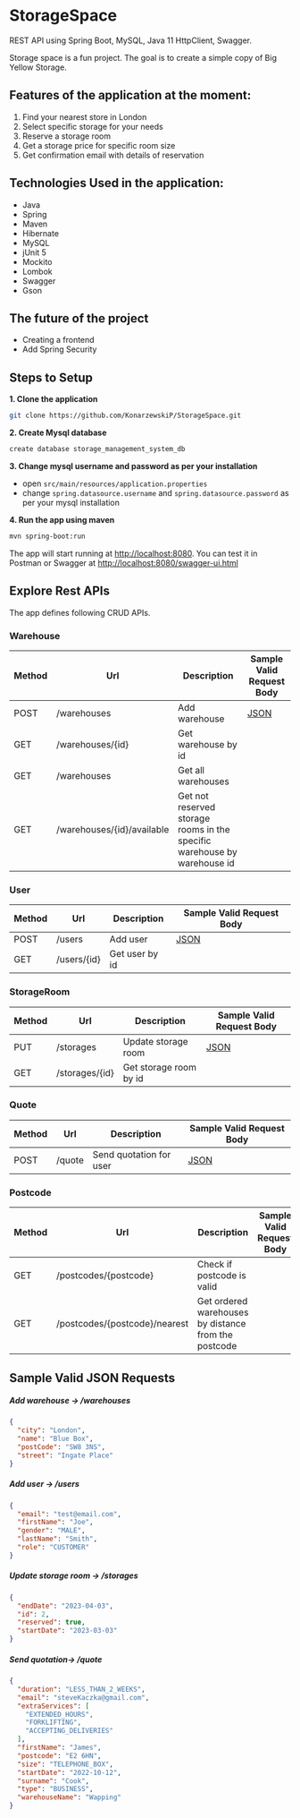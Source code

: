 # StorageSpace
REST API using Spring Boot, MySQL, Java 11 HttpClient, Swagger.

Storage space is a fun project. The goal is to create a simple copy of Big Yellow Storage.


## Features of the application at the moment:

1. Find your nearest store in London
2. Select specific storage for your needs
3. Reserve a storage room
4. Get a storage price for specific room size
5. Get confirmation email with details of reservation

## Technologies Used in the application:

* Java
* Spring
* Maven
* Hibernate
* MySQL
* jUnit 5
* Mockito
* Lombok  
* Swagger
* Gson


## The future of the project
* Creating a frontend
* Add Spring Security

## Steps to Setup

**1. Clone the application**

```bash
git clone https://github.com/KonarzewskiP/StorageSpace.git
```

**2. Create Mysql database**
```bash
create database storage_management_system_db
```

**3. Change mysql username and password as per your installation**

+ open `src/main/resources/application.properties`
+ change `spring.datasource.username` and `spring.datasource.password` as per your mysql installation

**4. Run the app using maven**

```bash
mvn spring-boot:run
```
The app will start running at <http://localhost:8080>. You can test it in Postman or Swagger at <http://localhost:8080/swagger-ui.html>

## Explore Rest APIs

The app defines following CRUD APIs.

### Warehouse

| Method | Url | Description | Sample Valid Request Body |
| ------ | --- | ----------- | ------------------------- |
| POST    | /warehouses | Add warehouse | [JSON](#warehousecreate)|
| GET    | /warehouses/{id} | Get warehouse by id | |
| GET   | /warehouses | Get all warehouses | |
| GET    | /warehouses/{id}/available | Get not reserved storage rooms in the specific warehouse by warehouse id | |

### User

| Method | Url | Description | Sample Valid Request Body |
| ------ | --- | ----------- | ------------------------- |
| POST    | /users | Add user | [JSON](#usercreate)|
| GET    | /users/{id} | Get user by id | |

### StorageRoom

| Method | Url | Description | Sample Valid Request Body |
| ------ | --- | ----------- | ------------------------- |
| PUT    | /storages | Update storage room | [JSON](#updateStorageRoom)|
| GET    | /storages/{id} | Get storage room by id | |

### Quote

| Method | Url | Description | Sample Valid Request Body |
| ------ | --- | ----------- | ------------------------- |
| POST    | /quote | Send quotation for user | [JSON](#quotepost)|

### Postcode

| Method | Url | Description | Sample Valid Request Body |
| ------ | --- | ----------- | ------------------------- |
| GET    | /postcodes/{postcode} | Check if postcode is valid ||
| GET    | /postcodes/{postcode}/nearest | Get ordered warehouses by distance from the postcode | |


## Sample Valid JSON Requests

##### <a id="warehousecreate">Add warehouse -> /warehouses</a>
```json
{
  "city": "London",
  "name": "Blue Box",
  "postCode": "SW8 3NS",
  "street": "Ingate Place"
}
```
##### <a id="usercreate">Add user -> /users</a>
```json
{
  "email": "test@email.com",
  "firstName": "Joe",
  "gender": "MALE",
  "lastName": "Smith",
  "role": "CUSTOMER"
}
```
##### <a id="updateStorageRoom">Update storage room -> /storages</a>
```json
{
  "endDate": "2023-04-03",
  "id": 2,
  "reserved": true,
  "startDate": "2023-03-03"
}
```
##### <a id="quotepost">Send quotation-> /quote</a>
```json
{
  "duration": "LESS_THAN_2_WEEKS",
  "email": "steveKaczka@gmail.com",
  "extraServices": [
    "EXTENDED_HOURS",
    "FORKLIFTING",
    "ACCEPTING_DELIVERIES"
  ],
  "firstName": "James",
  "postcode": "E2 6HN",
  "size": "TELEPHONE_BOX",
  "startDate": "2022-10-12",
  "surname": "Cook",
  "type": "BUSINESS",
  "warehouseName": "Wapping"
}
```